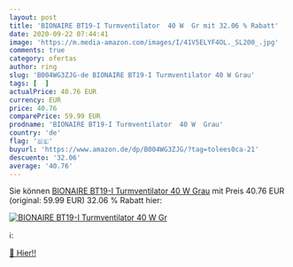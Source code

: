 ```yaml
---
layout: post
title: 'BIONAIRE BT19-I Turmventilator  40 W  Gr mit 32.06 % Rabatt'
date: 2020-09-22 07:44:41
image: 'https://m.media-amazon.com/images/I/41V5ELYF4OL._SL200_.jpg'
comments: true
category: ofertas
author: ring
slug: 'B004WG3ZJG-de BIONAIRE BT19-I Turmventilator 40 W Grau'
tags: [  ]
actualPrice: 40.76 EUR
currency: EUR
price: 40.76
comparePrice: 59.99 EUR
prodname: 'BIONAIRE BT19-I Turmventilator  40 W  Grau'
country: 'de'
flag: '🇩🇪'
buyurl: 'https://www.amazon.de/dp/B004WG3ZJG/?tag=tolees0ca-21'
descuento: '32.06'
average: '40.76'
---
```


Sie können [BIONAIRE BT19-I Turmventilator  40 W  Grau](https://www.amazon.de/dp/B004WG3ZJG/?tag=tolees0ca-21) mit Preis 40.76 EUR (original: 59.99 EUR) 32.06 % Rabatt hier:

[![BIONAIRE BT19-I Turmventilator  40 W  Gr](https://m.media-amazon.com/images/I/41V5ELYF4OL._SL200_.jpg)](https://www.amazon.de/dp/B004WG3ZJG/?tag=tolees0ca-21)

ℹ️:


[🛒 Hier!!](https://www.amazon.de/dp/B004WG3ZJG/?tag=tolees0ca-21)
